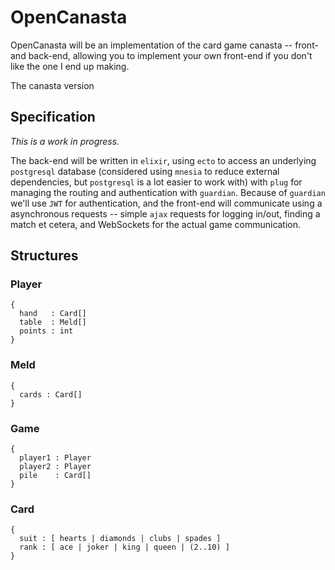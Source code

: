 # OpenCanasta

OpenCanasta will be an implementation of the card game canasta -- front- and
back-end, allowing you to implement your own front-end if you don't like the one
I end up making.

The canasta version 

## Specification

_This is a work in progress._

The back-end will be written in `elixir`, using `ecto` to access an underlying
`postgresql` database (considered using `mnesia` to reduce external
dependencies, but `postgresql` is a lot easier to work with) with `plug` for
managing the routing and authentication with `guardian`. Because of `guardian`
we'll use `JWT` for authentication, and the front-end will communicate using a
asynchronous requests -- simple `ajax` requests for logging in/out, finding a
match et cetera, and WebSockets for the actual game communication.

## Structures

### Player

```
{
  hand   : Card[]
  table  : Meld[]
  points : int
}
```

### Meld

```
{
  cards : Card[]
}
```

### Game

```
{
  player1 : Player
  player2 : Player
  pile    : Card[]
}
```

### Card

```
{
  suit : [ hearts | diamonds | clubs | spades ]
  rank : [ ace | joker | king | queen | (2..10) ]
}
```


